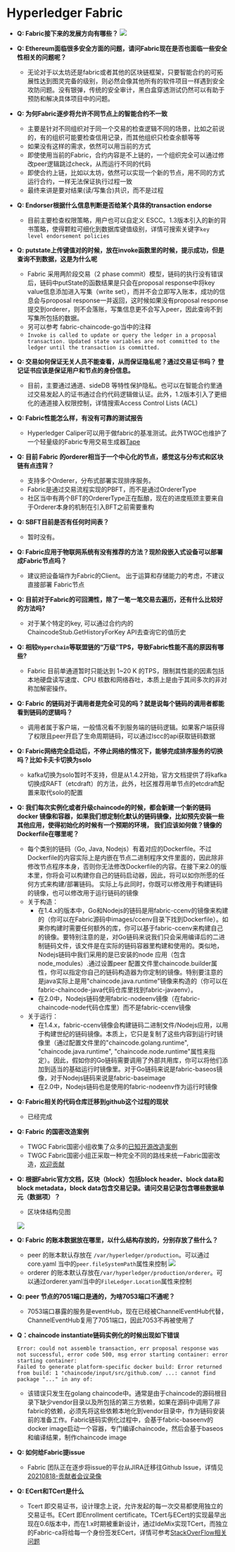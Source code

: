 # Hyperledger Fabric 
- **Q: Fabric接下来的发展方向有哪些？**
    ![](fabric-roadmap.png)
- **Q: Ethereum面临很多安全方面的问题，请问Fabric现在是否也面临一些安全性相关的问题呢？**
    - 无论对于以太坊还是fabric或者其他的区块链框架，只要智能合约的可拓展性达到图灵完备的级别，则必然会像其他所有的软件项目一样遇到安全攻防问题。没有银弹，传统的安全审计，黑白盒穿透测试仍然可以有助于预防和解决具体项目中的问题。
- **Q: 为何Fabric逐步将允许不同节点上的智能合约不一致**
    - 主要是针对不同组织对于同一个交易的检查逻辑不同的场景，比如之前说的，有的组织可能要检查信用记录，而其他组织只检查余额等等
    - 如果没有这样的需求，依然可以用当前的方式
    - 即使使用当前的Fabric，合约内容是不上链的，一个组织完全可以通过修改peer逻辑跳过check，从而运行不同的代码
    - 即使合约上链，比如以太坊，依然可以实现一个新的节点，用不同的方式运行合约，一样无法保证执行过程一致
    - 最终来讲是要对结果(读/写集合)共识，而不是过程
- **Q: Endorser根据什么信息判断是否给某个具体的transaction endorse**
    - 目前主要检查权限策略，用户也可以自定义 ESCC。1.3版本引入的新的背书策略，使得颗粒可细化到数据库键值级别，详情可搜索关键字`key level endorsement policies`
- **Q: putstate上传键值对的时候，放在invoke函数里的时候，提示成功，但是查询不到数据，这是为什么呢**
    - Fabric 采用两阶段交易（2 phase commit）模型，链码的执行没有错误后，链码中putState的函数结果是只会在proposal response中将key value信息添加进入写集（write set），而并不会立即写入账本，成功的信息会与proposal response一并返回，这时候如果没有proposal response提交到orderer，则不会落账，写集信息更不会写入peer，因此查询不到写集所包括的数据。
    - 另可以参考 fabric-chaincode-go当中的注释
    - `Invoke is called to update or query the ledger in a proposal transaction. Updated state variables are not committed to the ledger until the transaction is committed.`
- **Q: 交易如何保证无关人员不能查看，从而保证隐私呢？通过交易证书吗？ 登记证书应该是保证用户和节点的身份信息。**
    - 目前，主要通过通道、sideDB 等特性保护隐私。也可以在智能合约里通过交易发起人的证书通过合约代码逻辑做认证。此外，1.2版本引入了更细化的通道接入权限控制，详情搜索Access Control Lists (ACL)
- **Q: Fabric性能怎么样，有没有可靠的测试报告**
    - Hyperledger Caliper可以用于做fabric的基准测试。此外TWGC也维护了一个轻量级的Fabric专用交易生成器[Tape](https://github.com/Hyperledger-TWGC/tape)
- **Q: 目前 Fabric 的orderer相当于一个中心化的节点，感觉这与分布式和区块链有点违背？**
    - 支持多个Orderer，分布式部署实现排序服务。
    - Fabric是通过交易流程实现的PBFT，而不是通过OrdererType
    - 社区当中有两个BFT的OrdererType正在酝酿，现在的进度瓶颈主要来自于Orderer本身的机制在引入BFT之前需要重构
- **Q: SBFT目前是否有任何时间表？**
    - 暂时没有。
- **Q: Fabric应用于物联网系统有没有推荐的方法？现阶段嵌入式设备可以部署成Fabric节点吗？**
    - 建议把设备端作为Fabric的Client。 出于运算和存储能力的考虑，不建议直接部署 Fabric节点
- **Q: 目前对于Fabric的可回溯性，除了一笔一笔交易去遍历，还有什么比较好的方法吗?**
    - 对于某个特定的key, 可以通过合约内的ChaincodeStub.GetHistoryForKey API去查询它的值历史
- **Q: 相较`Hyperchain`等联盟链的“万级”TPS，导致Fabric性能不高的原因有哪些?**
    - Fabric 目前单通道暂时只能达到 1~20 K 的TPS，限制其性能的因素包括本地硬盘读写速度、CPU 核数和网络吞吐，本质上是由于其间多次的非对称加解密操作。
- **Q: Fabric 的链码对于调用者是完全可见的吗？就是说每个链码的调用者都能看到链码的逻辑吗？**
    - 调用者属于客户端，一般情况看不到服务端的链码逻辑。如果客户端获得了权限且peer开启了生命周期链码，可以通过lscc的api获取链码数据
- **Q: Fabric网络完全启动后，不停止网络的情况下，能够完成排序服务的切换吗？比如卡夫卡切换为solo**
    - kafka切换为solo暂时不支持，但是从1.4.2开始，官方文档提供了将kafka切换成RAFT（etcdraft）的方法，此外，社区推荐用单节点的etcdraft配置来取代solo的配置
- **Q: 我们每次实例化或者升级chaincode的时候，都会新建一个新的链码 docker 镜像和容器，如果我们想定制化默认的链码镜像，比如预先安装一些其他应用，使得初始化的时候有一个预期的环境， 我们应该如何做？镜像的Dockerfile在哪里呢？**
    - 每个类别的链码（Go, Java, Nodejs）有着对应的Dockerfile。不过Dockerfile的内容实际上是内嵌在节点二进制程序文件里面的，因此除非修改节点程序本身，否则你无法修改Dockerfile的内容。在接下来2.0的版本里，你将会可以构建你自己的链码启动器，因此，将可以如你所愿的任何方式来构建/部署链码。 实际上与此同时，你既可以修改用于构建链码的镜像，也可以修改用于运行链码的镜像
    - 关于构造：
        - 在1.4.x的版本中，Go和Nodejs的链码是用fabric-ccenv的镜像来构建的（你可以在Fabric源码中images/ccenv目录下找到Dockerfile）。如果你构建时需要任何额外的库，你可以基于fabric-ccenv来构建自己的镜像。要特别注意的是，对Go链码来说我们只会采用编译后的二进制链码文件，该文件是在实际的链码容器里构建和使用的。类似地，Nodejs链码中我们采用的是已安装的node 应用（包含node_modules）.通过设置peer 配置文件里chaincode.builder属性，你可以指定你自己的链码构造器为你定制的镜像。特别要注意的是java实际上是用"chaincode.java.runtime"镜像来构造的（你可以在fabric-chaincode-java代码仓库里找到fabric-javaenv）。
        - 在2.0中，Nodejs链码使用fabric-nodeenv镜像（在fabric-chaincode-node代码仓库里）而不是fabric-ccenv镜像
    - 关于运行：
        - 在1.4.x，fabric-ccenv镜像会构建链码二进制文件/Nodejs应用，以用于构建世纪的链码镜像。本质上，它只是复制了这些内容到运行时镜像里（通过配置文件里的"chaincode.golang.runtime", "chaincode.java.runtime", "chaincode.node.runtime"属性来指定）。因此，假如你的Go链码需要调用了外部共用库，你可以将他们添加到适当的基础运行时镜像里。对于Go链码来说是fabric-baseos镜像，对于Nodejs链码来说是fabric-baseimage
        - 在2.0中，Nodejs链码也是使用的fabric-nodeenv作为运行时镜像

- **Q: Fabric相关的代码仓库迁移到github这个过程的现状**
    - 已经完成
- **Q: Fabric 的国密改造案例**
    - TWGC Fabric国密小组收集了众多的[已知开源改造案例](https://github.com/Hyperledger-TWGC/fabric-gm-wiki/wiki/%E5%B7%B2%E7%9F%A5%E5%BC%80%E6%BA%90%E9%A1%B9%E7%9B%AE)
    - TWGC Fabric国密小组正采取一种完全不同的路线来统一Fabric国密改造，[欢迎贡献](https://github.com/Hyperledger-TWGC/fabric-gm-wiki)
- **Q: 根据Fabric官方文档，区块（block）包括block header、block data和block metadata，block data包含交易记录。请问交易记录包含哪些数据单元（数据项）？**
    - 区块体结构见图
    
    ![](fabricV1Block.png)
- **Q: Fabric 的账本数据放在哪里，以什么结构存放的，分别存放了些什么？**
    - peer 的账本默认存放在 `/var/hyperledger/production`。可以通过core.yaml 当中的`peer.fileSystemPath`属性来控制
    ![](fabric-peer-ledgersData.png)
    - orderer 的账本默认存放在`/var/hyperledger/production/orderer`。可以通过orderer.yaml当中的`FileLedger.Location`属性来控制
    
- **Q: peer 节点的7051端口是通的，为啥7053端口不通呢？**
    - 7053端口暴露的服务是eventHub，现在已经被ChannelEventHub代替，ChannelEventHub复用了7051端口，因此7053不再被使用了
- **Q：chaincode instantiate链码实例化的时候出现如下错误**
    ```
    Error: could not assemble transaction, err proposal response was not successful, error code 500, msg error starting container: error starting container: 
    Failed to generate platform-specific docker build: Error returned from build: 1 "chaincode/input/src/github.com/ ...: cannot find package "..." in any of:
    ```
    - 该错误只发生在golang chaincode中。通常是由于chaincode的源码根目录下缺少vendor目录以及所包括的第三方依赖，如果在源码中调用了非fabric的依赖，必须先将这些依赖本地化到vendor目录中，作为链码安装前的准备工作。Fabric链码实例化过程中，会基于fabric-baseenv的docker image启动一个容器，专门编译chaincode，然后会基于baseos和编译结果，制作chaincode image
- **Q: 如何给Fabric提issue**
    - Fabric 团队正在逐步将issue的平台从JIRA迁移往Github Issue，详情见[20210818-贡献者会议录像](https://wiki.hyperledger.org/display/fabric/Contributor+Meetings+2021?preview=%2F41590443%2F56723444%2F20210818_contributors_meeting.mp4)
    
- **Q: ECert和TCert是什么**
    - Tcert 即交易证书，设计理念上说，允许发起的每一次交易都使用独立的交易证书。ECert 即Enrollment certificate。TCert与ECert的实现最早出现在0.6版本中，而在1.x时期被重新设计，通过IdeMix实现TCert，而独立的Fabric-ca将给每一个身份签发ECert，详情可参考[StackOverFlow相关问题](https://stackoverflow.com/questions/47645800/transaction-certificate-tcerts-in-hyperledger-fabric-1-0)
